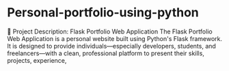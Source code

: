 # Personal-portfolio-using-python
📄 Project Description: Flask Portfolio Web Application The Flask Portfolio Web Application is a personal website built using Python's Flask framework. It is designed to provide individuals—especially developers, students, and freelancers—with a clean, professional platform to present their skills, projects, experience, 
